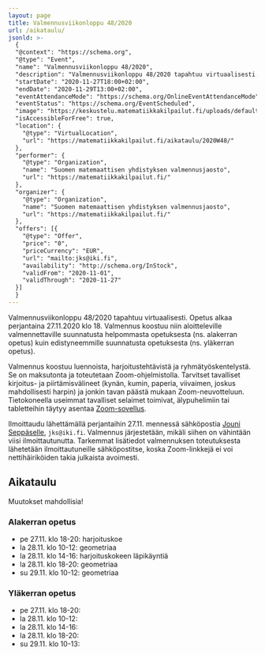 ```yaml
---
layout: page
title: Valmennusviikonloppu 48/2020
url: /aikataulu/
jsonld: >-
  {
  "@context": "https://schema.org",
  "@type": "Event",
  "name": "Valmennusviikonloppu 48/2020",
  "description": "Valmennusviikonloppu 48/2020 tapahtuu virtuaalisesti. Tilaisuus alkaa perjantaina 27.11.2020 klo 18 ja jatkuu lauantaina ja sunnuntaina. Valmennus on maksutonta.",
  "startDate": "2020-11-27T18:00+02:00",
  "endDate": "2020-11-29T13:00+02:00",
  "eventAttendanceMode": "https://schema.org/OnlineEventAttendanceMode",
  "eventStatus": "https://schema.org/EventScheduled",
  "image": "https://keskustelu.matematiikkakilpailut.fi/uploads/default/original/1X/903d26f2a2a48285467275e06546a35b2f203482.png",
  "isAccessibleForFree": true,
  "location": {
    "@type": "VirtualLocation",
    "url": "https://matematiikkakilpailut.fi/aikataulu/2020W48/"
  },
  "performer": {
    "@type": "Organization",
    "name": "Suomen matemaattisen yhdistyksen valmennusjaosto",
    "url": "https://matematiikkakilpailut.fi/"
  },
  "organizer": {
    "@type": "Organization",
    "name": "Suomen matemaattisen yhdistyksen valmennusjaosto",
    "url": "https://matematiikkakilpailut.fi/"
  },
  "offers": [{
    "@type": "Offer",
    "price": "0",
    "priceCurrency": "EUR",
    "url": "mailto:jks@iki.fi",
    "availability": "http://schema.org/InStock",
    "validFrom": "2020-11-01",
    "validThrough": "2020-11-27"
  }]
  }
---
```


Valmennusviikonloppu 48/2020 tapahtuu virtuaalisesti.
Opetus alkaa perjantaina 27.11.2020 klo 18.
Valmennus koostuu niin aloitteleville valmennettaville
suunnatusta helpommasta opetuksesta (ns. alakerran opetus)
kuin edistyneemmille suunnatusta opetuksesta (ns. yläkerran opetus).

Valmennus koostuu luennoista, harjoitustehtävistä ja
ryhmätyöskentelystä. Se on maksutonta ja toteutetaan Zoom-ohjelmistolla.
Tarvitset tavalliset kirjoitus- ja piirtämisvälineet (kynän, kumin, paperia,
viivaimen, joskus mahdollisesti harpin) ja jonkin tavan päästä mukaan
Zoom-neuvotteluun. Tietokoneella useimmat tavalliset selaimet toimivat,
älypuhelimiin tai tabletteihin täytyy asentaa [Zoom-sovellus](https://zoom.us/download).

Ilmoittaudu lähettämällä perjantaihin 27.11. mennessä sähköpostia
[Jouni Seppäselle](mailto:jks@iki.fi), `jks@iki.fi`.
Valmennus järjestetään, mikäli siihen on vähintään viisi ilmoittautunutta.
Tarkemmat lisätiedot valmennuksen toteutuksesta lähetetään
ilmoittautuneille sähköpostitse, koska Zoom-linkkejä ei voi nettihäiriköiden
takia julkaista avoimesti.


## Aikataulu

Muutokset mahdollisia!

### Alakerran opetus

- pe 27.11. klo 18-20: harjoituskoe
- la 28.11. klo 10-12: geometriaa
- la 28.11. klo 14-16: harjoituskokeen läpikäyntiä
- la 28.11. klo 18-20: geometriaa
- su 29.11. klo 10-12: geometriaa

### Yläkerran opetus

- pe 27.11. klo 18-20:
- la 28.11. klo 10-12:
- la 28.11. klo 14-16:
- la 28.11. klo 18-20:
- su 29.11. klo 10-13:
